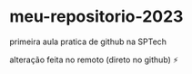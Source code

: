 # meu-repositorio-2023
primeira aula pratica de github na SPTech 

alteração feita no remoto (direto no github) :zap:

